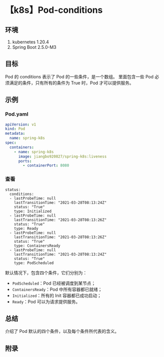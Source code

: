 # 【k8s】Pod-conditions

## 环境

1. kubernetes 1.20.4
2. Spring Boot 2.5.0-M3

## 目标

Pod 的 conditions 表示了 Pod 的一些条件，是一个数组。
里面包含一些 Pod 必须满足的条件，只有所有的条件为 True 时，Pod 才可以提供服务。

## 示例

### Pod.yaml

```yaml
apiVersion: v1
kind: Pod
metadata:
  name: spring-k8s
spec:
  containers:
    - name: spring-k8s
      image: jiangbo920827/spring-k8s:liveness
      ports:
        - containerPort: 8080
```

### 查看

```
status:
  conditions:
  - lastProbeTime: null
    lastTransitionTime: "2021-03-28T08:13:24Z"
    status: "True"
    type: Initialized
  - lastProbeTime: null
    lastTransitionTime: "2021-03-28T08:13:26Z"
    status: "True"
    type: Ready
  - lastProbeTime: null
    lastTransitionTime: "2021-03-28T08:13:26Z"
    status: "True"
    type: ContainersReady
  - lastProbeTime: null
    lastTransitionTime: "2021-03-28T08:13:24Z"
    status: "True"
    type: PodScheduled
```
默认情况下，包含四个条件，它们分别为：

- `PodScheduled`：Pod 已经被调度到某节点；
- `ContainersReady`：Pod 中所有容器都已就绪；
- `Initialized`：所有的 Init 容器都已成功启动；
- `Ready`：Pod 可以为请求提供服务。


## 总结

介绍了 Pod 默认的四个条件，以及每个条件所代表的含义。

## 附录
